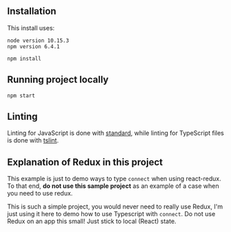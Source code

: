 ## Installation
This install uses:

```
node version 10.15.3
npm version 6.4.1
```

```
npm install
```

## Running project locally

```
npm start
```

## Linting

Linting for JavaScript is done with [standard](https://github.com/standard/standard), while linting for TypeScript files is done with [tslint](https://github.com/palantir/tslint).

## Explanation of Redux in this project
This example is just to demo ways to type `connect` when using react-redux. To that end, **do not use this sample project** as an example of a case when you need to use redux.

This is such a simple project, you would never need to really use Redux, I'm just using it here to demo how to use Typescript with `connect`. Do not use Redux on an app this small! Just stick to local (React) state.

